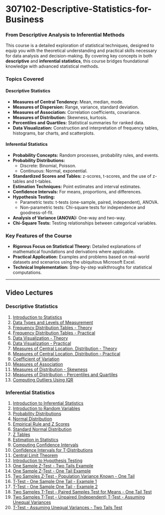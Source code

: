 # 307102-Descriptive-Statistics-for-Business

### From Descriptive Analysis to Inferential Methods

This course is a detailed exploration of statistical techniques, designed to equip you with the theoretical understanding and practical skills necessary for data analysis and decision-making. By covering key concepts in both **descriptive** and **inferential statistics**, this course bridges foundational knowledge with advanced statistical methods.

### Topics Covered

#### Descriptive Statistics
- **Measures of Central Tendency:** Mean, median, mode.
- **Measures of Dispersion:** Range, variance, standard deviation.
- **Measures of Association:** Correlation coefficients, covariance.
- **Measures of Distribution:** Skewness, kurtosis.
- **Percentiles and Quartiles:** Statistical summaries for ranked data.
- **Data Visualization:** Construction and interpretation of frequency tables, histograms, bar charts, and scatterplots.

#### Inferential Statistics
- **Probability Concepts:** Random processes, probability rules, and events.
- **Probability Distributions:**
  - Discrete: Binomial, Poisson.
  - Continuous: Normal, exponential.
- **Standardized Scores and Tables:** z-scores, t-scores, and the use of z-tables and t-tables.
- **Estimation Techniques:** Point estimates and interval estimates.
- **Confidence Intervals:** For means, proportions, and differences.
- **Hypothesis Testing:**
  - Parametric tests: t-tests (one-sample, paired, independent), ANOVA.
  - Non-parametric tests: Chi-square tests for independence and goodness-of-fit.
- **Analysis of Variance (ANOVA):** One-way and two-way.
- **Chi-Square Tests:** Testing relationships between categorical variables.

### Key Features of the Course
- **Rigorous Focus on Statistical Theory:** Detailed explanations of mathematical foundations and derivations where applicable.
- **Practical Application:** Examples and problems based on real-world datasets and scenarios using the ubiquitous Microsoft Excel.
- **Technical Implementation:** Step-by-step walkthroughs for statistical computations.
---
## Video Lectures
### Descriptive Statistics
1. [Introduction to Statistics](https://uopstdedu-my.sharepoint.com/:v:/g/personal/mohammed_fasha_uop_edu_jo/ETOGRimBsspFsESOhsuo_dIBcKmhgySuDeVk5i5o1Jc7Tg?nav=eyJyZWZlcnJhbEluZm8iOnsicmVmZXJyYWxBcHAiOiJPbmVEcml2ZUZvckJ1c2luZXNzIiwicmVmZXJyYWxBcHBQbGF0Zm9ybSI6IldlYiIsInJlZmVycmFsTW9kZSI6InZpZXciLCJyZWZlcnJhbFZpZXciOiJNeUZpbGVzTGlua0NvcHkifX0&e=sm4CmU)  
2. [Data Types and Levels of Measurement](https://uopstdedu-my.sharepoint.com/:v:/g/personal/mohammed_fasha_uop_edu_jo/ETHqSGCIZThHvgiask62uHwB4QppRSJrzendYhDgcumz1w?nav=eyJyZWZlcnJhbEluZm8iOnsicmVmZXJyYWxBcHAiOiJPbmVEcml2ZUZvckJ1c2luZXNzIiwicmVmZXJyYWxBcHBQbGF0Zm9ybSI6IldlYiIsInJlZmVycmFsTW9kZSI6InZpZXciLCJyZWZlcnJhbFZpZXciOiJNeUZpbGVzTGlua0NvcHkifX0&e=doWlwT)  
3. [Frequency Distribution Tables - Theory](https://uopstdedu-my.sharepoint.com/:v:/g/personal/mohammed_fasha_uop_edu_jo/EURZEMfsLRVPt28LGno9o6cBi96JoUvmILbG7JFL_-Y6mA?nav=eyJyZWZlcnJhbEluZm8iOnsicmVmZXJyYWxBcHAiOiJPbmVEcml2ZUZvckJ1c2luZXNzIiwicmVmZXJyYWxBcHBQbGF0Zm9ybSI6IldlYiIsInJlZmVycmFsTW9kZSI6InZpZXciLCJyZWZlcnJhbFZpZXciOiJNeUZpbGVzTGlua0NvcHkifX0&e=deLHB3)  
4. [Frequency Distribution Tables - Practical](https://uopstdedu-my.sharepoint.com/:v:/g/personal/mohammed_fasha_uop_edu_jo/EZjDJmXrwv1MhRROdvsEZ98B9Zpciq52avujf5FDI977ng?nav=eyJyZWZlcnJhbEluZm8iOnsicmVmZXJyYWxBcHAiOiJPbmVEcml2ZUZvckJ1c2luZXNzIiwicmVmZXJyYWxBcHBQbGF0Zm9ybSI6IldlYiIsInJlZmVycmFsTW9kZSI6InZpZXciLCJyZWZlcnJhbFZpZXciOiJNeUZpbGVzTGlua0NvcHkifX0&e=89tD6S)  
5. [Data Visualization - Theory](https://uopstdedu-my.sharepoint.com/:v:/g/personal/mohammed_fasha_uop_edu_jo/EYFvJu2qhBVMpD1Jx7HzJxsBxT9g8uUTVkR2hRHPne0a_A?nav=eyJyZWZlcnJhbEluZm8iOnsicmVmZXJyYWxBcHAiOiJPbmVEcml2ZUZvckJ1c2luZXNzIiwicmVmZXJyYWxBcHBQbGF0Zm9ybSI6IldlYiIsInJlZmVycmFsTW9kZSI6InZpZXciLCJyZWZlcnJhbFZpZXciOiJNeUZpbGVzTGlua0NvcHkifX0&e=1TWX7h)  
6. [Data Visualization - Practical](https://uopstdedu-my.sharepoint.com/:v:/g/personal/mohammed_fasha_uop_edu_jo/Ecvq89dkrzZNqZYchMhI6wMBUsUu0qHukFScIW4hJ7Kwtg?nav=eyJyZWZlcnJhbEluZm8iOnsicmVmZXJyYWxBcHAiOiJPbmVEcml2ZUZvckJ1c2luZXNzIiwicmVmZXJyYWxBcHBQbGF0Zm9ybSI6IldlYiIsInJlZmVycmFsTW9kZSI6InZpZXciLCJyZWZlcnJhbFZpZXciOiJNeUZpbGVzTGlua0NvcHkifX0&e=btVgOr)  
7. [Measures of Central Location, Distribution - Theory](https://uopstdedu-my.sharepoint.com/:v:/g/personal/mohammed_fasha_uop_edu_jo/EZrRzS5DT3VIt9xP8UJXIUYByD9YviNy0lrPUAcjM1cSVA?nav=eyJyZWZlcnJhbEluZm8iOnsicmVmZXJyYWxBcHAiOiJPbmVEcml2ZUZvckJ1c2luZXNzIiwicmVmZXJyYWxBcHBQbGF0Zm9ybSI6IldlYiIsInJlZmVycmFsTW9kZSI6InZpZXciLCJyZWZlcnJhbFZpZXciOiJNeUZpbGVzTGlua0NvcHkifX0&e=xhsKG8)  
8. [Measures of Central Location, Distribution - Practical](https://uopstdedu-my.sharepoint.com/:v:/g/personal/mohammed_fasha_uop_edu_jo/EZrRzS5DT3VIt9xP8UJXIUYByD9YviNy0lrPUAcjM1cSVA?nav=eyJyZWZlcnJhbEluZm8iOnsicmVmZXJyYWxBcHAiOiJPbmVEcml2ZUZvckJ1c2luZXNzIiwicmVmZXJyYWxBcHBQbGF0Zm9ybSI6IldlYiIsInJlZmVycmFsTW9kZSI6InZpZXciLCJyZWZlcnJhbFZpZXciOiJNeUZpbGVzTGlua0NvcHkifX0&e=xhsKG8)  
9. [Coefficient of Variation](https://uopstdedu-my.sharepoint.com/:v:/g/personal/mohammed_fasha_uop_edu_jo/ERLhmgzmAl1BgATUs-EIu5sBUz6aYiSMIjbys7pUUnyvUg?nav=eyJyZWZlcnJhbEluZm8iOnsicmVmZXJyYWxBcHAiOiJPbmVEcml2ZUZvckJ1c2luZXNzIiwicmVmZXJyYWxBcHBQbGF0Zm9ybSI6IldlYiIsInJlZmVycmFsTW9kZSI6InZpZXciLCJyZWZlcnJhbFZpZXciOiJNeUZpbGVzTGlua0NvcHkifX0&e=pTUabA)  
10. [Measures of Association](https://uopstdedu-my.sharepoint.com/:v:/g/personal/mohammed_fasha_uop_edu_jo/ERPHfkGBQvlIuCSE683WYpUBtsyED71mov1A7gu5Q3ei4A?nav=eyJyZWZlcnJhbEluZm8iOnsicmVmZXJyYWxBcHAiOiJPbmVEcml2ZUZvckJ1c2luZXNzIiwicmVmZXJyYWxBcHBQbGF0Zm9ybSI6IldlYiIsInJlZmVycmFsTW9kZSI6InZpZXciLCJyZWZlcnJhbFZpZXciOiJNeUZpbGVzTGlua0NvcHkifX0&e=dbCE49)  
11. [Measures of Distribution - Skewness](https://uopstdedu-my.sharepoint.com/:v:/g/personal/mohammed_fasha_uop_edu_jo/EebTWV1j7khKmAaxXEvCbYMB3L9MlAZIbDxGUOPws-sdNQ?nav=eyJyZWZlcnJhbEluZm8iOnsicmVmZXJyYWxBcHAiOiJPbmVEcml2ZUZvckJ1c2luZXNzIiwicmVmZXJyYWxBcHBQbGF0Zm9ybSI6IldlYiIsInJlZmVycmFsTW9kZSI6InZpZXciLCJyZWZlcnJhbFZpZXciOiJNeUZpbGVzTGlua0NvcHkifX0&e=zgj0rG)  
12. [Measures of Distribution - Percentiles and Quartiles](https://uopstdedu-my.sharepoint.com/:v:/g/personal/mohammed_fasha_uop_edu_jo/Ef67Mz1m1RNOvYuXBb5Eh10BC_4Kzr-zeSIqZo0WJuN9Cg?nav=eyJyZWZlcnJhbEluZm8iOnsicmVmZXJyYWxBcHAiOiJPbmVEcml2ZUZvckJ1c2luZXNzIiwicmVmZXJyYWxBcHBQbGF0Zm9ybSI6IldlYiIsInJlZmVycmFsTW9kZSI6InZpZXciLCJyZWZlcnJhbFZpZXciOiJNeUZpbGVzTGlua0NvcHkifX0&e=PysCzY)  
13. [Computing Outliers Using IQR](https://uopstdedu-my.sharepoint.com/:v:/g/personal/mohammed_fasha_uop_edu_jo/EcvAh567RKtHstezE3lIqa4BaTU4kaB1GH8V_1-S9xC4Fg?nav=eyJyZWZlcnJhbEluZm8iOnsicmVmZXJyYWxBcHAiOiJPbmVEcml2ZUZvckJ1c2luZXNzIiwicmVmZXJyYWxBcHBQbGF0Zm9ybSI6IldlYiIsInJlZmVycmFsTW9kZSI6InZpZXciLCJyZWZlcnJhbFZpZXciOiJNeUZpbGVzTGlua0NvcHkifX0&e=ixNR2a)  

### Inferential Statistics
1. [Introduction to Inferential Statistics](https://uopstdedu-my.sharepoint.com/:v:/g/personal/mohammed_fasha_uop_edu_jo/EUj_8q8nV8BCg3okbHX5IKgBHQfBf8VjEyjITgE5USWyig?nav=eyJyZWZlcnJhbEluZm8iOnsicmVmZXJyYWxBcHAiOiJPbmVEcml2ZUZvckJ1c2luZXNzIiwicmVmZXJyYWxBcHBQbGF0Zm9ybSI6IldlYiIsInJlZmVycmFsTW9kZSI6InZpZXciLCJyZWZlcnJhbFZpZXciOiJNeUZpbGVzTGlua0NvcHkifX0&e=vdZGwq)  
2. [Introduction to Random Variables](https://uopstdedu-my.sharepoint.com/:v:/g/personal/mohammed_fasha_uop_edu_jo/EYmRKpnpfTdOiGF1ZFpx_4wBvGkT1O6umF7a8PXZIPYouA?nav=eyJyZWZlcnJhbEluZm8iOnsicmVmZXJyYWxBcHAiOiJPbmVEcml2ZUZvckJ1c2luZXNzIiwicmVmZXJyYWxBcHBQbGF0Zm9ybSI6IldlYiIsInJlZmVycmFsTW9kZSI6InZpZXciLCJyZWZlcnJhbFZpZXciOiJNeUZpbGVzTGlua0NvcHkifX0&e=9hkB5j)  
3. [Probability Distributions](https://uopstdedu-my.sharepoint.com/:v:/g/personal/mohammed_fasha_uop_edu_jo/EYAQumGVlMZPk45bK_84IgEB5uPz33Jw0OWaALB-Yady1A?nav=eyJyZWZlcnJhbEluZm8iOnsicmVmZXJyYWxBcHAiOiJPbmVEcml2ZUZvckJ1c2luZXNzIiwicmVmZXJyYWxBcHBQbGF0Zm9ybSI6IldlYiIsInJlZmVycmFsTW9kZSI6InZpZXciLCJyZWZlcnJhbFZpZXciOiJNeUZpbGVzTGlua0NvcHkifX0&e=IZaejB)  
4. [Normal Distribution](https://uopstdedu-my.sharepoint.com/:v:/g/personal/mohammed_fasha_uop_edu_jo/EdspkQh0TdZNiib937g77XIBxH2p_2tZCAtUz-L9KzuGaQ?nav=eyJyZWZlcnJhbEluZm8iOnsicmVmZXJyYWxBcHAiOiJPbmVEcml2ZUZvckJ1c2luZXNzIiwicmVmZXJyYWxBcHBQbGF0Zm9ybSI6IldlYiIsInJlZmVycmFsTW9kZSI6InZpZXciLCJyZWZlcnJhbFZpZXciOiJNeUZpbGVzTGlua0NvcHkifX0&e=s3uK2v)  
5. [Empirical Rule and Z Scores](https://uopstdedu-my.sharepoint.com/:v:/g/personal/mohammed_fasha_uop_edu_jo/EZY7FBLNj49LihmR474IoXYB4WcyED-rX2zJiEwuCwIbug?nav=eyJyZWZlcnJhbEluZm8iOnsicmVmZXJyYWxBcHAiOiJPbmVEcml2ZUZvckJ1c2luZXNzIiwicmVmZXJyYWxBcHBQbGF0Zm9ybSI6IldlYiIsInJlZmVycmFsTW9kZSI6InZpZXciLCJyZWZlcnJhbFZpZXciOiJNeUZpbGVzTGlua0NvcHkifX0&e=rUhwMe)  
6. [Standard Normal Distribution](https://uopstdedu-my.sharepoint.com/:v:/g/personal/mohammed_fasha_uop_edu_jo/Ecx8FkDzja1PtV2elRyIbBABAiBTuVzMP44SUMGYSeOFsw?nav=eyJyZWZlcnJhbEluZm8iOnsicmVmZXJyYWxBcHAiOiJPbmVEcml2ZUZvckJ1c2luZXNzIiwicmVmZXJyYWxBcHBQbGF0Zm9ybSI6IldlYiIsInJlZmVycmFsTW9kZSI6InZpZXciLCJyZWZlcnJhbFZpZXciOiJNeUZpbGVzTGlua0NvcHkifX0&e=JQJRjW)  
7. [Z Tables](https://uopstdedu-my.sharepoint.com/:v:/g/personal/mohammed_fasha_uop_edu_jo/EaPCBR1q33dCgrz2IC_qr4sBJXANq-e5h3xnVrgB24wIFQ?nav=eyJyZWZlcnJhbEluZm8iOnsicmVmZXJyYWxBcHAiOiJPbmVEcml2ZUZvckJ1c2luZXNzIiwicmVmZXJyYWxBcHBQbGF0Zm9ybSI6IldlYiIsInJlZmVycmFsTW9kZSI6InZpZXciLCJyZWZlcnJhbFZpZXciOiJNeUZpbGVzTGlua0NvcHkifX0&e=tjeWCz)  
8. [Estimation in Statistics](https://uopstdedu-my.sharepoint.com/:v:/g/personal/mohammed_fasha_uop_edu_jo/EYVfgZkK8bpGqYR6lulozswBWEAleeImjRwVCeDtZ9u0qA?nav=eyJyZWZlcnJhbEluZm8iOnsicmVmZXJyYWxBcHAiOiJPbmVEcml2ZUZvckJ1c2luZXNzIiwicmVmZXJyYWxBcHBQbGF0Zm9ybSI6IldlYiIsInJlZmVycmFsTW9kZSI6InZpZXciLCJyZWZlcnJhbFZpZXciOiJNeUZpbGVzTGlua0NvcHkifX0&e=Hhptmh)  
9. [Computing Confidence Intervals](https://uopstdedu-my.sharepoint.com/:v:/g/personal/mohammed_fasha_uop_edu_jo/ET3vVZMxXyJJi4JNpuHCuA8BRn4eZNbZJbAomWXGweUp8w?nav=eyJyZWZlcnJhbEluZm8iOnsicmVmZXJyYWxBcHAiOiJPbmVEcml2ZUZvckJ1c2luZXNzIiwicmVmZXJyYWxBcHBQbGF0Zm9ybSI6IldlYiIsInJlZmVycmFsTW9kZSI6InZpZXciLCJyZWZlcnJhbFZpZXciOiJNeUZpbGVzTGlua0NvcHkifX0&e=0zmMak)  
10. [Confidence Intervals for T-Distributions](https://uopstdedu-my.sharepoint.com/:v:/g/personal/mohammed_fasha_uop_edu_jo/EZUSZAKbhn5DmW94NXu6sGgB6Dqr2WMp_lQDqiHpa6mQhg?nav=eyJyZWZlcnJhbEluZm8iOnsicmVmZXJyYWxBcHAiOiJPbmVEcml2ZUZvckJ1c2luZXNzIiwicmVmZXJyYWxBcHBQbGF0Zm9ybSI6IldlYiIsInJlZmVycmFsTW9kZSI6InZpZXciLCJyZWZlcnJhbFZpZXciOiJNeUZpbGVzTGlua0NvcHkifX0&e=01rk5j) 
11. [Central Limit Theorem](https://uopstdedu-my.sharepoint.com/:v:/g/personal/mohammed_fasha_uop_edu_jo/EdnwY02_O25Pr9oT4JxqJ10Bz21qht1QBk2yPeIFeSJAOQ?nav=eyJyZWZlcnJhbEluZm8iOnsicmVmZXJyYWxBcHAiOiJPbmVEcml2ZUZvckJ1c2luZXNzIiwicmVmZXJyYWxBcHBQbGF0Zm9ybSI6IldlYiIsInJlZmVycmFsTW9kZSI6InZpZXciLCJyZWZlcnJhbFZpZXciOiJNeUZpbGVzTGlua0NvcHkifX0&e=4neyq4)
12. [Introduction to Hypothesis Testing](https://uopstdedu-my.sharepoint.com/:v:/g/personal/mohammed_fasha_uop_edu_jo/EUSvjNZ6CYVKmr_PIcKiAgcBibEhaETTVBRImXY1GWJjrg?nav=eyJyZWZlcnJhbEluZm8iOnsicmVmZXJyYWxBcHAiOiJPbmVEcml2ZUZvckJ1c2luZXNzIiwicmVmZXJyYWxBcHBQbGF0Zm9ybSI6IldlYiIsInJlZmVycmFsTW9kZSI6InZpZXciLCJyZWZlcnJhbFZpZXciOiJNeUZpbGVzTGlua0NvcHkifX0&e=vkFaNS)  
13. [One Sample Z-Test - Two Tails Example](https://uopstdedu-my.sharepoint.com/:v:/g/personal/mohammed_fasha_uop_edu_jo/ESnA8DpfrOdAlse8LmAvat0BCHApgp5pgxcXfAZn8DFDeA?nav=eyJyZWZlcnJhbEluZm8iOnsicmVmZXJyYWxBcHAiOiJPbmVEcml2ZUZvckJ1c2luZXNzIiwicmVmZXJyYWxBcHBQbGF0Zm9ybSI6IldlYiIsInJlZmVycmFsTW9kZSI6InZpZXciLCJyZWZlcnJhbFZpZXciOiJNeUZpbGVzTGlua0NvcHkifX0&e=Q2W2La)  
14. [One Sample Z-Test - One Tail Example](https://uopstdedu-my.sharepoint.com/:v:/g/personal/mohammed_fasha_uop_edu_jo/EU8C0sheAFJEpWJvqAUlIDoBSGf9TtbQ9wTBvlLXbRvocg?nav=eyJyZWZlcnJhbEluZm8iOnsicmVmZXJyYWxBcHAiOiJPbmVEcml2ZUZvckJ1c2luZXNzIiwicmVmZXJyYWxBcHBQbGF0Zm9ybSI6IldlYiIsInJlZmVycmFsTW9kZSI6InZpZXciLCJyZWZlcnJhbFZpZXciOiJNeUZpbGVzTGlua0NvcHkifX0&e=oDVpcN)  
14. [Two Samples Z-Test - Population Variance Known - One Tail](https://uopstdedu-my.sharepoint.com/:v:/g/personal/mohammed_fasha_uop_edu_jo/EYCqbME02PJLu9mAtPJcB4kBU0id-hg3q1EBMyougQidUA?nav=eyJyZWZlcnJhbEluZm8iOnsicmVmZXJyYWxBcHAiOiJPbmVEcml2ZUZvckJ1c2luZXNzIiwicmVmZXJyYWxBcHBQbGF0Zm9ybSI6IldlYiIsInJlZmVycmFsTW9kZSI6InZpZXciLCJyZWZlcnJhbFZpZXciOiJNeUZpbGVzTGlua0NvcHkifX0&e=fj8XZe)  
16. [T-Test - One Sample One Tail - Example 1](https://uopstdedu-my.sharepoint.com/:v:/g/personal/mohammed_fasha_uop_edu_jo/EYiOJhKL3whAit3awVzqnWUBsiADHB3oD2ievIJLN8tG5A?nav=eyJyZWZlcnJhbEluZm8iOnsicmVmZXJyYWxBcHAiOiJPbmVEcml2ZUZvckJ1c2luZXNzIiwicmVmZXJyYWxBcHBQbGF0Zm9ybSI6IldlYiIsInJlZmVycmFsTW9kZSI6InZpZXciLCJyZWZlcnJhbFZpZXciOiJNeUZpbGVzTGlua0NvcHkifX0&e=H9no4r)  
17. [T-Test - One Sample One Tail - Example 2](https://uopstdedu-my.sharepoint.com/:v:/g/personal/mohammed_fasha_uop_edu_jo/EShOlKCf4UJHiyPnP0fXj9cB96REogWzGf1e7Kne88R4sA?nav=eyJyZWZlcnJhbEluZm8iOnsicmVmZXJyYWxBcHAiOiJPbmVEcml2ZUZvckJ1c2luZXNzIiwicmVmZXJyYWxBcHBQbGF0Zm9ybSI6IldlYiIsInJlZmVycmFsTW9kZSI6InZpZXciLCJyZWZlcnJhbFZpZXciOiJNeUZpbGVzTGlua0NvcHkifX0&e=CRBFQw)  
18. [Two Samples T-Test - Paired Samples Test for Means - One Tail Test](https://uopstdedu-my.sharepoint.com/:v:/g/personal/mohammed_fasha_uop_edu_jo/EacUguuft3pNkWJ-0FC3dRwBqy4lpRjCRdo5IjffhualGA?nav=eyJyZWZlcnJhbEluZm8iOnsicmVmZXJyYWxBcHAiOiJPbmVEcml2ZUZvckJ1c2luZXNzIiwicmVmZXJyYWxBcHBQbGF0Zm9ybSI6IldlYiIsInJlZmVycmFsTW9kZSI6InZpZXciLCJyZWZlcnJhbFZpZXciOiJNeUZpbGVzTGlua0NvcHkifX0&e=F0g4HA)  
19. [Two Samples T-Test - Unpaired (Independent) T-Test - Assuming Unequal Variances](https://uopstdedu-my.sharepoint.com/:v:/g/personal/mohammed_fasha_uop_edu_jo/Efpg32L011FOrLdGs89u4B0B2Vgeur7aG5Wlr0V81WXXgQ?nav=eyJyZWZlcnJhbEluZm8iOnsicmVmZXJyYWxBcHAiOiJPbmVEcml2ZUZvckJ1c2luZXNzIiwicmVmZXJyYWxBcHBQbGF0Zm9ybSI6IldlYiIsInJlZmVycmFsTW9kZSI6InZpZXciLCJyZWZlcnJhbFZpZXciOiJNeUZpbGVzTGlua0NvcHkifX0&e=fa49cW)  
20. [T-Test - Assuming Unequal Variances - Two Tails Test](https://uopstdedu-my.sharepoint.com/:v:/g/personal/mohammed_fasha_uop_edu_jo/EaoJuA8lIPdNnHSaWImQkdABaFu91WAAj94b9b6Qt9gV9g?nav=eyJyZWZlcnJhbEluZm8iOnsicmVmZXJyYWxBcHAiOiJPbmVEcml2ZUZvckJ1c2luZXNzIiwicmVmZXJyYWxBcHBQbGF0Zm9ybSI6IldlYiIsInJlZmVycmFsTW9kZSI6InZpZXciLCJyZWZlcnJhbFZpZXciOiJNeUZpbGVzTGlua0NvcHkifX0&e=uiteDI)  

